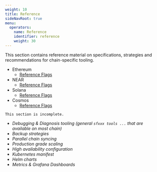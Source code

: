 ```yaml
---
weight: 10
title: Reference
sideNavRoot: true
menu:
  operators:
    name: Reference
    identifier: reference
    weight: 30
---
```


This section contains reference material on specifications, strategies and recommendations for chain-specific tooling.

- Ethereum
  - [Reference Flags]()
- NEAR
  - [Reference Flags]()
- Solana
  - [Reference Flags]()
- Cosmos
  - [Reference Flags]()

`This section is incomplete.`

<!-- I'm listing everything I can think of here, not fully clear all the content that we would like here -->

- _Debugging & Diagnosis tooling (general `sfxxx tools ...` that are available on most chain)_
- _Backup strategies_
- _Parallel chain syncing_
- _Production grade scaling_
- _High availability configuration_
- _Kubernetes manifest_
- _Helm charts_
- _Metrics & Grafana Dashboards_
